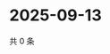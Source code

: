 # 2025-09-13

共 0 条

<!-- BEGIN ZHIHUVIDEO -->
<!-- 最后更新时间 Sat Sep 13 2025 17:09:58 GMT+0800 (China Standard Time) -->

<!-- END ZHIHUVIDEO -->
